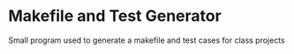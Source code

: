 # Makefile and Test Generator

Small program used to generate a makefile and test cases for class projects
